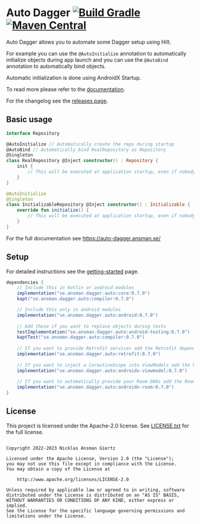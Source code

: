 Auto Dagger [![Build Gradle](https://github.com/ansman/auto-dagger/actions/workflows/gradle.yml/badge.svg?branch=main)](https://github.com/ansman/auto-dagger/actions/workflows/gradle.yml) [![Maven Central](https://img.shields.io/maven-central/v/se.ansman.dagger.auto/core.svg)](https://central.sonatype.com/search?namespace=se.ansman.dagger.auto)
===
Auto Dagger allows you to automate some Dagger setup using Hilt.

For example you can use the `@AutoInitialize` annotation to automatically initialize objects
during app launch and you can use the `@AutoBind` annotation to automatically bind objects.

Automatic initialization is done using AndroidX Startup.

To read more please refer to the [documentation](https://auto-dagger.ansman.se/).

For the changelog see the [releases page](https://github.com/ansman/auto-dagger/releases).

Basic usage
---
```kotlin
interface Repository

@AutoInitialize // Automatically create the repo during startup
@AutoBind // Automatically bind RealRepository as Repository
@Singleton
class RealRepository @Inject constructor() : Repository {
    init {
        // This will be executed at application startup, even if nobody injects it.
    }
}

@AutoInitialize
@Singleton
class InitializableRepository @Inject constructor() : Initializable {
    override fun initialize() {
        // This will be executed at application startup, even if nobody injects it.
    }
}

```

For the full documentation see https://auto-dagger.ansman.se/

Setup
---
For detailed instructions see the [getting-started](https://auto-dagger.ansman.se/latest/getting-started/) page.
```groovy
dependencies {
    // Include this in kotlin or android modules
    implementation("se.ansman.dagger.auto:core:0.7.0")
    kapt("se.ansman.dagger.auto:compiler:0.7.0")

    // Include this only in android modules
    implementation("se.ansman.dagger.auto:android:0.7.0")
    
    // Add these if you want to replace objects during tests
    testImplementation("se.ansman.dagger.auto:android-testing:0.7.0")
    kaptTest("se.ansman.dagger.auto:compiler:0.7.0")
    
    // If you want to provide Retrofit services add the Retrofit dependency
    implementation("se.ansman.dagger.auto:retrofit:0.7.0")
    
    // If you want to inject a CoroutineScope into ViewModels add the ViewModel dependency
    implementation("se.ansman.dagger.auto:androidx-viewmodel:0.7.0")
    
    // If you want to automatically provide your Room DAOs add the Room dependency
    implementation("se.ansman.dagger.auto:androidx-room:0.7.0")
}
```

License
---
This project is licensed under the Apache-2.0 license. See [LICENSE.txt](LICENSE.txt) for the full license.
```plain

Copyright 2022-2023 Nicklas Ansman Giertz

Licensed under the Apache License, Version 2.0 (the "License");
you may not use this file except in compliance with the License.
You may obtain a copy of the License at

    http://www.apache.org/licenses/LICENSE-2.0

Unless required by applicable law or agreed to in writing, software
distributed under the License is distributed on an "AS IS" BASIS,
WITHOUT WARRANTIES OR CONDITIONS OF ANY KIND, either express or implied.
See the License for the specific language governing permissions and
limitations under the License.
```
